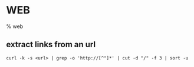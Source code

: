 # WEB

% web

## extract links from an url
```
curl -k -s <url> | grep -o 'http://[^"]*' | cut -d "/" -f 3 | sort -u
```
